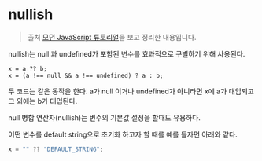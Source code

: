 # nullish

> 출처 [모던 JavaScript 튜토리얼](https://ko.javascript.info/)을 보고 정리한 내용입니다.

nullish는 null 과 undefined가 포함된 변수를 효과적으로 구별하기 위해 사용된다.

```
x = a ?? b;
x = (a !== null && a !== undefined) ? a : b;
```

두 코드는 같은 동작을 한다. a가 null 이거나 undefined가 아니라면 x에 a가 대입되고 그 외에는 b가 대입된다.

null 병합 연산자(nullish)는 변수의 기본값 설정을 할때도 유용하다.

어떤 변수를 default string으로 초기화 하고자 할 때를 예를 들자면 아래와 같다.

```js
x = "" ?? "DEFAULT_STRING";
```
